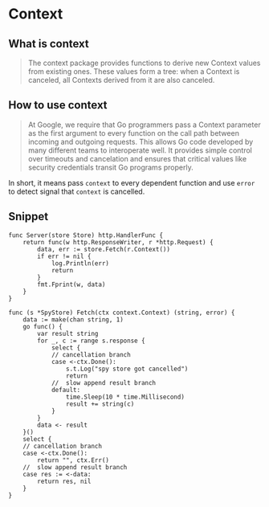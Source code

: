 # Context

## What is context

> The context package provides functions to derive new Context values from existing ones. These values form a tree: when a Context is canceled, all Contexts derived from it are also canceled.

## How to use context

> At Google, we require that Go programmers pass a Context parameter as the first argument to every function on the call path between incoming and outgoing requests. This allows Go code developed by many different teams to interoperate well. It provides simple control over timeouts and cancelation and ensures that critical values like security credentials transit Go programs properly.

In short, it means pass `context` to every dependent function and use `error` to detect signal that `context` is
cancelled.

## Snippet

```
func Server(store Store) http.HandlerFunc {
	return func(w http.ResponseWriter, r *http.Request) {
		data, err := store.Fetch(r.Context())
		if err != nil {
			log.Println(err)
			return
		}
		fmt.Fprint(w, data)
	}
}

func (s *SpyStore) Fetch(ctx context.Context) (string, error) {
	data := make(chan string, 1)
	go func() {
		var result string
		for _, c := range s.response {
			select {
			// cancellation branch
			case <-ctx.Done():
				s.t.Log("spy store got cancelled")
				return
			//	slow append result branch
			default:
				time.Sleep(10 * time.Millisecond)
				result += string(c)
			}
		}
		data <- result
	}()
	select {
	// cancellation branch
	case <-ctx.Done():
		return "", ctx.Err()
	//	slow append result branch
	case res := <-data:
		return res, nil
	}
}
```
